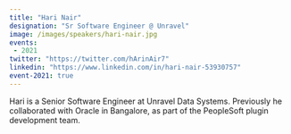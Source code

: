 ```yaml
---
title: "Hari Nair"
designation: "Sr Software Engineer @ Unravel"
image: /images/speakers/hari-nair.jpg
events:
 - 2021
twitter: "https://twitter.com/hArinAir7"
linkedin: "https://www.linkedin.com/in/hari-nair-53930757"
event-2021: true
---
```


Hari is a Senior Software Engineer at Unravel Data Systems. Previously he collaborated with Oracle in Bangalore, as part of the PeopleSoft plugin development team.

